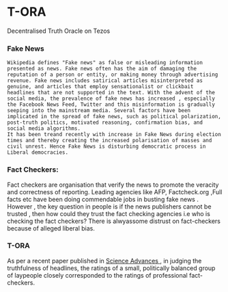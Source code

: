 # T-ORA
Decentralised Truth Oracle on Tezos

### Fake News

    Wikipedia defines "Fake news" as false or misleading information presented as news. Fake news often has the aim of damaging the reputation of a person or entity, or making money through advertising revenue. Fake news includes satirical articles misinterpreted as genuine, and articles that employ sensationalist or clickbait headlines that are not supported in the text. With the advent of the social media, the prevalence of fake news has increased , especially the Facebook News Feed, Twitter and this misinformation is gradually seeping into the mainstream media. Several factors have been implicated in the spread of fake news, such as political polarization, post-truth politics, motivated reasoning, confirmation bias, and social media algorithms.
    It has been treand recently with increase in Fake News during election times and thereby creating the increased polarisation of masses and civil unrest. Hence Fake News is disturbing democratic process in Liberal democracies.

### Fact Checkers:
  Fact checkers are organisation that verify the news to promote the veracity and correctness of reporting. Leading agencies like AFP, Factcheck.org ,Full facts etc have been doing commendable jobs in busting fake news . However , the key question in people is if the news publishers cannot be trusted , then how could they trust the fact checking agencies i.e who is checking the fact checkers? There is alwyassome distrust on fact-checkers because of alleged liberal bias.
  
### T-ORA

  As per a recent paper published in <a href ='https://www.science.org/doi/10.1126/sciadv.abf4393'> Science Advances </a>, in judging the truthfulness of headlines, the ratings of a small, politically balanced group of laypeople closely corresponded to the ratings of professional fact-checkers.
  
 
    
